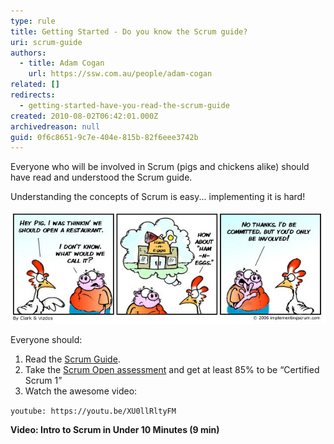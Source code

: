 ```yaml
---
type: rule
title: Getting Started - Do you know the Scrum guide?
uri: scrum-guide
authors:
  - title: Adam Cogan
    url: https://ssw.com.au/people/adam-cogan
related: []
redirects:
  - getting-started-have-you-read-the-scrum-guide
created: 2010-08-02T06:42:01.000Z
archivedreason: null
guid: 0f6c8651-9c7e-404e-815b-82f6eee3742b
---
```

Everyone who will be involved in Scrum (pigs and chickens alike) should have read and understood the Scrum guide. 

Understanding the concepts of Scrum is easy... implementing it is hard!

<!--endintro-->

![Figure: It's handy to know who the pigs and chickens are. The word "commit" and this silly chicken and pig story, were removed from the Scrum Guide 2011](/rules/scrum-guide/ScrumChickenPig.jpg)

Everyone should:

1. Read the [Scrum Guide](https://www.scrumguides.org).
2. Take the [Scrum Open assessment](https://www.scrum.org/open-assessments/scrum-open) and get at least 85% to be “Certified Scrum 1”
3. Watch the awesome video:

  `youtube: https://youtu.be/XU0llRltyFM`

  **Video: Intro to Scrum in Under 10 Minutes (9 min)**
